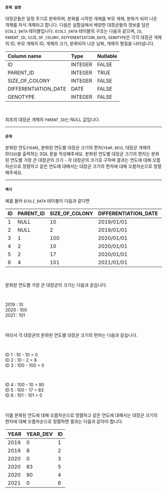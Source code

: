 #### `문제 설명`

대장균들은 일정 주기로 분화하며, 분화를 시작한 개체를 부모 개체, 분화가 되어 나온 개체를 자식 개체라고 합니다.
다음은 실험실에서 배양한 대장균들의 정보를 담은 `ECOLI_DATA` 테이블입니다. `ECOLI_DATA` 테이블의 구조는 다음과 같으며, `ID`, `PARENT_ID`, `SIZE_OF_COLONY`, `DIFFERENTIATION_DATE`, `GENOTYPE`은 각각 대장균 개체의 ID, 부모 개체의 ID, 개체의 크기, 분화되어 나온 날짜, 개체의 형질을 나타냅니다.


|Column name|Type|Nullable|
|:--|:--|:--|
|ID|INTEGER|FALSE|
|PARENT_ID|INTEGER|TRUE|
|SIZE_OF_COLONY|INTEGER|FALSE|
|DIFFERENTIATION_DATE|DATE|FALSE|
|GENOTYPE|INTEGER|FALSE|
<br>

최초의 대장균 개체의 `PARENT_ID`는 NULL 값입니다.

<hr>

#### `문제`

분화된 연도(`YEAR`), 분화된 연도별 대장균 크기의 편차(`YEAR_DEV`), 대장균 개체의 ID(`ID`)를 출력하는 SQL 문을 작성해주세요. 분화된 연도별 대장균 크기의 편차는 분화된 연도별 가장 큰 대장균의 크기 - 각 대장균의 크기로 구하며 결과는 연도에 대해 오름차순으로 정렬하고 같은 연도에 대해서는 대장균 크기의 편차에 대해 오름차순으로 정렬해주세요.

<hr>

#### `예시`

예를 들어 `ECOLI_DATA` 테이블이 다음과 같다면

|ID|PARENT_ID|SIZE_OF_COLONY|DIFFERENTIATION_DATE|GENOTYPE|
|:--|:--|:--|:--|:--|
|1|NULL|10|2019/01/01|5|
|2|NULL|2|2019/01/01|3|
|3|1|100|2020/01/01|4|
|4|2|10|2020/01/01|4|
|5|2|17|2020/01/01|6|
|6|4|101|2021/01/01|22|
<br>

분화된 연도별 가장 큰 대장균의 크기는 다음과 같습니다.

<br>

2019 : 10
<br>
2020 : 100
<br>
2021 : 101

<br>

따라서 각 대장균의 분화된 연도별 대장균 크기의 편차는 다음과 같습니다.

<br>

ID 1 : 10 - 10 = 0
<br>
ID 2 : 10 - 2 = 8
<br>
ID 3 : 100 - 100 = 0

<br>

ID 4 : 100 - 10 = 90
<br>
ID 5 : 100 - 17 = 83
<br>
ID 6 : 101 - 101 = 0

<br>

이를 분화된 연도에 대해 오름차순으로 정렬하고 같은 연도에 대해서는 대장균 크기의 편차에 대해 오름차순으로 정렬하면 결과는 다음과 같아야 합니다.

|YEAR|YEAR_DEV|ID|
|:--|:--|:--|
|2019|0|1|
|2019|8|2|
|2020|0|3|
|2020|83|5|
|2020|90|4|
|2021|0|6|
<br>